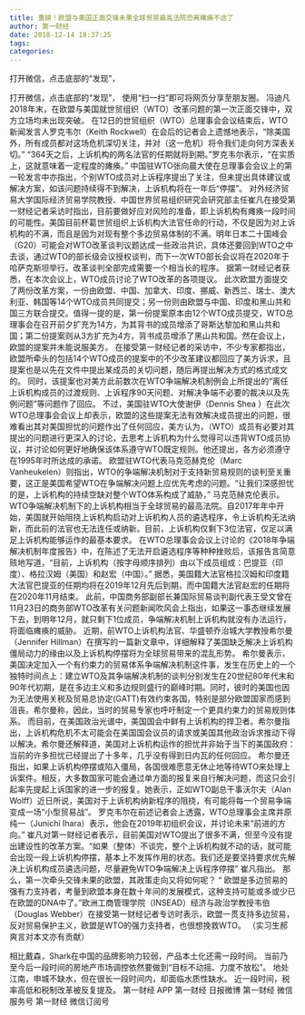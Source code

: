 ```yaml
---
title: 重磅！欧盟与美国正面交锋未果全球贸易最高法院恐离瘫痪不远了
author: 第一财经
date: 2018-12-14 18:37:25
tags: 
categories: 
---
```

打开微信，点击底部的“发现”，
<!-- more -->
打开微信，点击底部的“发现”，
使用“扫一扫”即可将网页分享至朋友圈。
冯迪凡
2018年末，在欧盟与美国就世贸组织（WTO）改革问题的第一次正面交锋中，双方立场均未出现突破。
在12日的世贸组织（WTO）总理事会会议结束后，WTO新闻发言人罗克韦尔（Keith Rockwell）在会后的记者会上遗憾地表示，“除美国外，所有成员都对这场危机深切关注，并对（这一危机）将令我们走向何方深表关切。”
“364天之后，上诉机构的两名法官的任期就将到期。”罗克韦尔表示，“在实质上，这就意味着一定程度的瘫痪。”
中国驻WTO张向晨大使在总理事会会议上的第一轮发言中亦指出，个别WTO成员对上诉程序提出了关注，但未提出具体建议或解决方案，如该问题持续得不到解决，上诉机构将在一年后“停摆”。
对外经济贸易大学国际经济贸易学院教授、中国世界贸易组织研究会研究部主任崔凡在接受第一财经记者采访时指出，目前要做好应对风险的准备，即上诉机构有瘫痪一段时间的可能性。美国目前杯葛世贸组织上诉机构大法官任命的行动，不仅是因为对上诉机构的不满，而且是因为对现有整个多边贸易体制的不满。明年日本二十国峰会（G20）可能会对WTO改革谈判议题达成一些政治共识，具体还要回到WTO之中去谈，通过WTO的部长级会议授权谈判，而下一次WTO部长会议将在2020年于哈萨克斯坦举行。改革谈判全部完成需要一个相当长的程序。
据第一财经记者获悉，在本次会议上，WTO成员讨论了WTO改革的各项提议。
此次欧盟方面提交了两份改革方案，一份由欧盟、中国、加拿大、印度、挪威、新西兰、瑞士、澳大利亚、韩国等14个WTO成员共同提交；另一份则由欧盟与中国、印度和黑山共和国三方联合提交。值得一提的是，第一份提案原本由12个WTO成员提交，WTO总理事会在召开前夕扩充为14方，为其背书的成员增添了哥斯达黎加和黑山共和国；第二份提案则从3方扩充为4方，背书成员增添了黑山共和国。然在会议上，欧盟的提案并未能说服美方。
在接受第一财经记者的采访中，不少专家都指出，欧盟所牵头的包括14个WTO成员的提案中的不少改革建议都回应了美方诉求，且提案也是以先在文件中提出某成员的关切问题，随后再提出解决方式的格式成文的。
同时，该提案也对美方此前数次在WTO争端解决机制例会上所提出的“离任上诉机构成员的过渡规则、上诉程序90天问题、对解决争端不必要的裁决以及先例问题”等问题作了回应。
不过，美国驻WTO大使谢伊（Dennis Shea ）在此次WTO总理事会会议上却表示，欧盟的这些提案无法有效解决成员提出的问题，很难看出其对美国担忧的问题作出了任何回应，美方认为，（WTO）成员有必要对其提出的问题进行更深入的讨论，去思考上诉机构为什么觉得可以违背WTO成员协议，并讨论如何更好地确保该体系遵守WTO既定规则。他还提出，各方必须遵守在1995年时所达成的承诺。
欧盟驻WTO代表马克范赫克伦（Marc Vanheukelen）则指出，WTO的争端解决机制对于支持新贸易规则的谈判至关重要，这正是美国希望WTO在争端解决问题上应优先考虑的问题。“让我们深感担忧的是，上诉机构的持续空缺对整个WTO体系构成了威胁，” 马克范赫克伦表示。
WTO争端解决机制下的上诉机构相当于全球贸易的最高法院。自2017年年中开始，美国就开始阻挠上诉机构启动对上诉机构人员的遴选程序，令上诉机构无法纳新，而此前的法官也无法连任或纳新。目前，上诉机构仅剩下3位法官，仅足以满足上诉机构能够运作的最基本要求。
在WTO总理事会会议上讨论的《2018年争端解决机制年度报告》中，在陈述了无法开启遴选程序等种种挫败后，该报告言简意赅地写道，“目前，上诉机构（按字母顺序排列）由以下成员组成：巴提亚（印度）、格拉汉姆（美国）和赵宏（中国）。”
据悉，美国籍大法官格拉汉姆和印度籍大法官巴提亚的任期均将在2019年12月先后到期，而中国籍大法官赵宏的任期将在2020年11月结束。
此前，中国商务部副部长兼国际贸易谈判副代表王受文曾在11月23日的商务部WTO改革有关问题新闻吹风会上指出，如果这一事态继续发展下去，到明年12月，就只剩下1位成员，争端解决机制上诉机构就没有办法运行，将面临瘫痪的威胁。
近期，前WTO上诉机构法官、华盛顿乔治城大学教授希尔曼（Jennifer Hillman）在撰写的一篇新文章中，详细解释了美国缺乏解决上诉机构僵局动力的缘由以及上诉机构停摆将为全球贸易带来的混乱形势。
希尔曼表示，美国决定加入一个有约束力的贸易体系争端解决机制这件事，发生在历史上的一个独特时间点上：建立WTO及其争端解决机制的谈判分别发生在20世纪80年代末和90年代初期，是在多边主义和多边规则盛行的巅峰时期。同时，彼时的美国也因为无法使用关税及贸易总协定(GATT)有效约束各国，特别是部分欧盟国家而感到沮丧。希尔曼称，因此，当时的贸易专家也呼吁制定一个更具约束力的贸易规则体系。
而目前，在美国政治光谱中，美国国会中鲜有上诉机构的捍卫者。希尔曼指出，上诉机构危机不太可能会在美国国会议员的请求或美国其他政治诉求推动下得以解决。希尔曼还解释道，美国对上诉机构运作的担忧并非始于当下的美国政府：当前的许多担忧已经提出了十多年，几乎没有得到日内瓦的任何回应。
希尔曼还指出，如果上诉机构停摆或陷入僵局，各国很难愿意无休止地等待WTO来处理上诉案件。相反，大多数国家可能会通过单方面的报复来自行解决问题，而这只会引起率先提起上诉国家的进一步的报复。她表示，正如WTO副总干事沃尔夫（Alan Wolff）近日所说，美国对于上诉机构纳新程序的阻挠，有可能将每一个贸易争端变成一场“小型贸易战”。
罗克韦尔在前述记者会上透露，WTO总理事会主席井原纯一（Junichi Ihara）表示，他会在2019年初组织会议，并讨论未来“前进的方向。”
崔凡对第一财经记者表示，目前美国对WTO提出了很多不满，但至今没有提出建设性的改革方案。“如果（整体）不谈完，整个上诉机构就不动的话，就可能会出现一段上诉机构停摆，基本上不发挥作用的状态。我们还是要坚持要求优先解决上诉机构成员遴选问题，尽量避免WTO争端解决上诉程序停摆” 崔凡指出。
那么，第一次牵头交锋未果的欧盟，其政策走向又将如何呢？
“ 欧盟是多边贸易的强有力支持者，考量到欧盟本身在数十年间的发展模式，这种支持可能或多或少已在欧盟的DNA中了。”欧洲工商管理学院（INSEAD）经济与政治学教授韦伯（Douglas Webber）在接受第一财经记者专访时表示，欧盟一贯支持多边贸易，反对贸易保护主义，欧盟是WTO的强力支持者，也很想挽救WTO。
（实习生郝爽言对本文亦有贡献）
 
 
相比戴森，Shark在中国的品牌影响力较弱，产品本土化还需一段时间。
当前乃至今后一段时间的房地产市场调控依然要做到“目标不动摇、力度不放松”。
地处江南，申城不缺水，但在很长一段时间内，却面临水质性缺水。
近一段时间，税率高低和税制改革被反复提及。
第一财经
APP
第一财经
日报微博
第一财经
微信服务号
第一财经
微信订阅号
